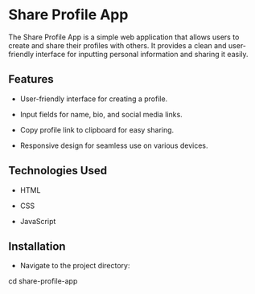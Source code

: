 # Share Profile App


The Share Profile App is a simple web application that allows users to create and share their profiles with others. It provides a clean and user-friendly interface for inputting personal information and sharing it easily.

## Features

- User-friendly interface for creating a profile.
  
- Input fields for name, bio, and social media links.
  
- Copy profile link to clipboard for easy sharing.
  
- Responsive design for seamless use on various devices.

## Technologies Used

- HTML
  
- CSS
  
- JavaScript

## Installation

- Navigate to the project directory:

cd share-profile-app

